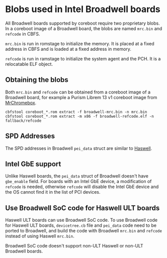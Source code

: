 # Blobs used in Intel Broadwell boards

All Broadwell boards supported by coreboot require two proprietary blobs.
In a coreboot image of a Broadwell board, the blobs are named `mrc.bin` and
`refcode` in CBFS.

`mrc.bin` is run in romstage to initialize the memory. It is placed at a fixed
address in CBFS and is loaded at a fixed address in memory.

`refcode` is run in ramstage to initialize the system agent and the PCH. It is
a relocatable ELF object.

## Obtaining the blobs

Both `mrc.bin` and `refcode` can be obtained from a coreboot image of a Broadwell
board, for example a Purism Librem 13 v1 coreboot image from [MrChromebox].

    cbfstool coreboot_*.rom extract -f broadwell-mrc.bin -n mrc.bin
    cbfstool coreboot_*.rom extract -m x86 -f broadwell-refcode.elf -n fallback/refcode

## SPD Addresses

The SPD addresses in Broadwell `pei_data` struct are similar to [Haswell].

## Intel GbE support

Unlike Haswell boards, the `pei_data` struct of Broadwell doesn't have `gbe_enable`
field. For boards with an Intel GbE device, a modification of `refcode` is needed,
otherwise `refcode` will disable the Intel GbE device and the OS cannot find it
in the list of PCI devices.

## Use Broadwell SoC code for Haswell ULT boards

Haswell ULT boards can use Broadwell SoC code. To use Broadwell code for Haswell ULT
boards, `devicetree.cb` file and `pei_data` code need to be ported to Broadwell, and
build the code with Broadwell `mrc.bin` and `refcode` instead of using Haswell `mrc.bin`.

Broadwell SoC code doesn't support non-ULT Haswell or non-ULT Broadwell boards.

[MrChromebox]: https://mrchromebox.tech/
[Haswell]: ../../../northbridge/intel/haswell/mrc.bin.md
